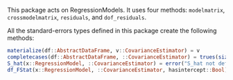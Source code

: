 

This package acts on RegressionModels. It uses four methods: `modelmatrix`, `crossmodelmatrix`, `residuals`, and `dof_residuals`.


All the standard-errors types defined in this package create the following methods: 
```julia
materialize(df::AbstractDataFrame, v::CovarianceEstimator) = v
completecases(df::AbstractDataFrame, ::CovarianceEstimator) = trues(size(df, 1))
S_hat(x::RegressionModel, ::CovarianceEstimator) = error("S_hat not defined for this type")
df_FStat(x::RegressionModel, ::CovarianceEstimator, hasintercept::Bool) = dof_residual(x) - hasintercept
```


